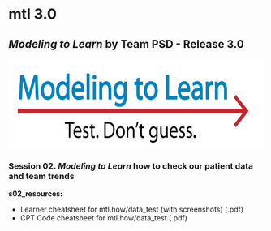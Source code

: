 # mtl 3.0

## *Modeling to Learn* by Team PSD - Release 3.0

<img src = "https://github.com/lzim/teampsd/blob/master/resources/logos/mtl_testdontguess_sm.png"
     height = "175" width = "650">

### Session 02. *Modeling to Learn* how to check our **patient data** and **team trends**

**s02_resources:** 
- Learner cheatsheet for mtl.how/data_test (with screenshots) (.pdf)
- CPT Code cheatsheet for mtl.how/data_test (.pdf)
